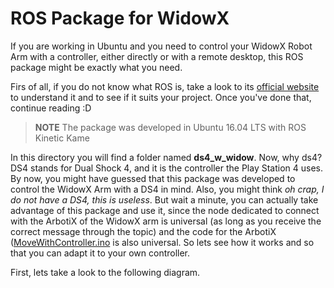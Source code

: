 # ROS Package for WidowX
If you are working in Ubuntu and you need to control your WidowX Robot Arm with a controller, either directly or with a remote desktop,
this ROS package might be exactly what you need.

Firs of all, if you do not know what ROS is, take a look to its [official website](https://www.ros.org/) to understand it and to see if it
suits your project. Once you've done that, continue reading :D

> **NOTE** The package was developed in Ubuntu 16.04 LTS with ROS Kinetic Kame

In this directory you will find a folder named **ds4_w_widow**. Now, why ds4? DS4 stands for Dual Shock 4, and it is the controller the 
Play Station 4 uses. By now, you might have guessed that this package was developed to control the WidowX Arm with a DS4 in mind. Also,
you might think *oh crap, I do not have a DS4, this is useless*. But wait a minute, you can actually take advantage of this package and use
it, since the node dedicated to connect with the ArbotiX of the WidowX arm is universal (as long as you receive the correct message through 
the topic) and the code for the ArbotiX ([MoveWithController.ino](https://github.com/LeninSG21/WidowX/blob/master/Arduino%20Library/Examples/MoveWithController/MoveWithController.ino)
is also universal. So lets see how it works and so that you can adapt it to your own controller.

First, lets take a look to the following diagram. 
